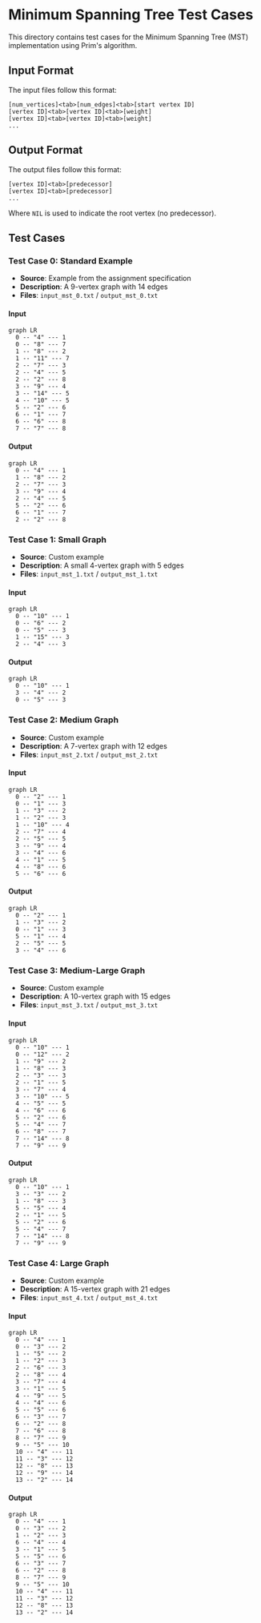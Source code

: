 # Minimum Spanning Tree Test Cases

This directory contains test cases for the Minimum Spanning Tree (MST) implementation using Prim's algorithm.

## Input Format

The input files follow this format:

```
[num_vertices]<tab>[num_edges]<tab>[start vertex ID]
[vertex ID]<tab>[vertex ID]<tab>[weight]
[vertex ID]<tab>[vertex ID]<tab>[weight]
...
```

## Output Format

The output files follow this format:

```
[vertex ID]<tab>[predecessor]
[vertex ID]<tab>[predecessor]
...
```

Where `NIL` is used to indicate the root vertex (no predecessor).

## Test Cases

### Test Case 0: Standard Example

- **Source**: Example from the assignment specification
- **Description**: A 9-vertex graph with 14 edges
- **Files**: `input_mst_0.txt` / `output_mst_0.txt`

#### Input

```mermaid
graph LR
  0 -- "4" --- 1
  0 -- "8" --- 7
  1 -- "8" --- 2
  1 -- "11" --- 7
  2 -- "7" --- 3
  2 -- "4" --- 5
  2 -- "2" --- 8
  3 -- "9" --- 4
  3 -- "14" --- 5
  4 -- "10" --- 5
  5 -- "2" --- 6
  6 -- "1" --- 7
  6 -- "6" --- 8
  7 -- "7" --- 8
```

#### Output

```mermaid
graph LR
  0 -- "4" --- 1
  1 -- "8" --- 2
  2 -- "7" --- 3
  3 -- "9" --- 4
  2 -- "4" --- 5
  5 -- "2" --- 6
  6 -- "1" --- 7
  2 -- "2" --- 8
```

### Test Case 1: Small Graph

- **Source**: Custom example
- **Description**: A small 4-vertex graph with 5 edges
- **Files**: `input_mst_1.txt` / `output_mst_1.txt`

#### Input

```mermaid
graph LR
  0 -- "10" --- 1
  0 -- "6" --- 2
  0 -- "5" --- 3
  1 -- "15" --- 3
  2 -- "4" --- 3
```

#### Output

```mermaid
graph LR
  0 -- "10" --- 1
  3 -- "4" --- 2
  0 -- "5" --- 3
```

### Test Case 2: Medium Graph

- **Source**: Custom example
- **Description**: A 7-vertex graph with 12 edges
- **Files**: `input_mst_2.txt` / `output_mst_2.txt`

#### Input

```mermaid
graph LR
  0 -- "2" --- 1
  0 -- "1" --- 3
  1 -- "3" --- 2
  1 -- "2" --- 3
  1 -- "10" --- 4
  2 -- "7" --- 4
  2 -- "5" --- 5
  3 -- "9" --- 4
  3 -- "4" --- 6
  4 -- "1" --- 5
  4 -- "8" --- 6
  5 -- "6" --- 6
```

#### Output

```mermaid
graph LR
  0 -- "2" --- 1
  1 -- "3" --- 2
  0 -- "1" --- 3
  5 -- "1" --- 4
  2 -- "5" --- 5
  3 -- "4" --- 6
```

### Test Case 3: Medium-Large Graph

- **Source**: Custom example
- **Description**: A 10-vertex graph with 15 edges
- **Files**: `input_mst_3.txt` / `output_mst_3.txt`

#### Input

```mermaid
graph LR
  0 -- "10" --- 1
  0 -- "12" --- 2
  1 -- "9" --- 2
  1 -- "8" --- 3
  2 -- "3" --- 3
  2 -- "1" --- 5
  3 -- "7" --- 4
  3 -- "10" --- 5
  4 -- "5" --- 5
  4 -- "6" --- 6
  5 -- "2" --- 6
  5 -- "4" --- 7
  6 -- "8" --- 7
  7 -- "14" --- 8
  7 -- "9" --- 9
```

#### Output

```mermaid
graph LR
  0 -- "10" --- 1
  3 -- "3" --- 2
  1 -- "8" --- 3
  5 -- "5" --- 4
  2 -- "1" --- 5
  5 -- "2" --- 6
  5 -- "4" --- 7
  7 -- "14" --- 8
  7 -- "9" --- 9
```

### Test Case 4: Large Graph

- **Source**: Custom example
- **Description**: A 15-vertex graph with 21 edges
- **Files**: `input_mst_4.txt` / `output_mst_4.txt`

#### Input

```mermaid
graph LR
  0 -- "4" --- 1
  0 -- "3" --- 2
  1 -- "5" --- 2
  1 -- "2" --- 3
  2 -- "6" --- 3
  2 -- "8" --- 4
  3 -- "7" --- 4
  3 -- "1" --- 5
  4 -- "9" --- 5
  4 -- "4" --- 6
  5 -- "5" --- 6
  6 -- "3" --- 7
  6 -- "2" --- 8
  7 -- "6" --- 8
  8 -- "7" --- 9
  9 -- "5" --- 10
  10 -- "4" --- 11
  11 -- "3" --- 12
  12 -- "8" --- 13
  12 -- "9" --- 14
  13 -- "2" --- 14
```

#### Output

```mermaid
graph LR
  0 -- "4" --- 1
  0 -- "3" --- 2
  1 -- "2" --- 3
  6 -- "4" --- 4
  3 -- "1" --- 5
  5 -- "5" --- 6
  6 -- "3" --- 7
  6 -- "2" --- 8
  8 -- "7" --- 9
  9 -- "5" --- 10
  10 -- "4" --- 11
  11 -- "3" --- 12
  12 -- "8" --- 13
  13 -- "2" --- 14
```
